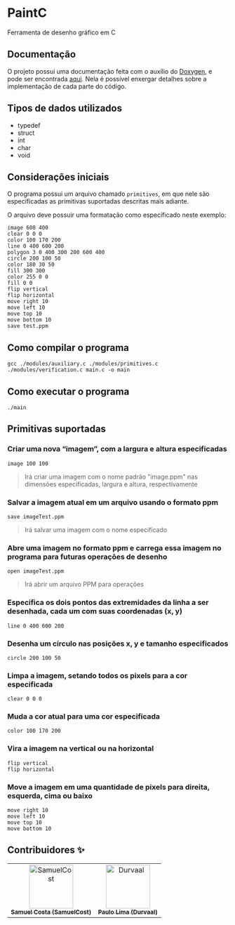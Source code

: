 # PaintC
Ferramenta de desenho gráfico em C

## Documentação

O projeto possui uma documentação feita com o auxílio do [Doxygen](http://www.doxygen.nl/), e pode ser encontrada [aqui]("./docs/html"). Nela é possível enxergar detalhes sobre a implementação de cada parte do código.

## Tipos de dados utilizados

 - typedef
 - struct
 - int
 - char
 - void

## Considerações iniciais

O programa possui um arquivo chamado `primitives`, em que nele são específicadas as primitivas suportadas descritas mais adiante.

O arquivo deve possuir uma formatação como específicado neste exemplo:
```
image 600 400
clear 0 0 0
color 100 170 200
line 0 400 600 200
polygon 3 0 400 300 200 600 400
circle 200 100 50
color 180 30 50
fill 300 300
color 255 0 0
fill 0 0
flip vertical
flip horizontal
move right 10
move left 10
move top 10
move bottom 10
save test.ppm
```

## Como compilar o programa

```
gcc ./modules/auxiliary.c ./modules/primitives.c ./modules/verification.c main.c -o main
```

## Como executar o programa

```
./main
```

## Primitivas suportadas

### Criar uma nova “imagem”, com a largura e altura especificadas
```
image 100 100
```
> Irá criar uma imagem com o nome padrão "image.ppm" nas dimensões especificadas, largura e altura, respectivamente

### Salvar a imagem atual em um arquivo usando o formato ppm
```
save imageTest.ppm
```
> Irá salvar uma imagem com o nome especificado

### Abre uma imagem no formato ppm e carrega essa imagem no programa para futuras operações de desenho
```
open imageTest.ppm
```
> Irá abrir um arquivo PPM para operações

### Especifica os dois pontos das extremidades da linha a ser desenhada, cada um com suas coordenadas (x, y)
```
line 0 400 600 200
```

### Desenha um círculo nas posições x, y e tamanho especificados
```
circle 200 100 50
```

### Limpa a imagem, setando todos os pixels para a cor especificada
```
clear 0 0 0
```

### Muda a cor atual para uma cor especificada
```
color 100 170 200
```

### Vira a imagem na vertical ou na horizontal
```
flip vertical
flip horizontal
```

### Move a imagem em uma quantidade de pixels para direita, esquerda, cima ou baixo
```
move right 10
move left 10
move top 10
move bottom 10
```

## Contribuidores ✨


<table>
  <tr>
    <td align="center">
        <a href="https://github.com/SamuelCost">
            <img src="https://avatars1.githubusercontent.com/u/12562944?s=460&v=4" width="100px;" alt="SamuelCost"/>
            <br />
            <sub><b>Samuel Costa (SamuelCost)</b></sub>
        </a>
    </td>
    <td align="center">
        <a href="https://github.com/durvaal">
            <img src="https://avatars1.githubusercontent.com/u/10746843?s=460&v=4" width="100px;" alt="Durvaal"/>
            <br />
            <sub><b>Paulo Lima (Durvaal)</b></sub>
        </a>
    </td>
  </tr>
</table>